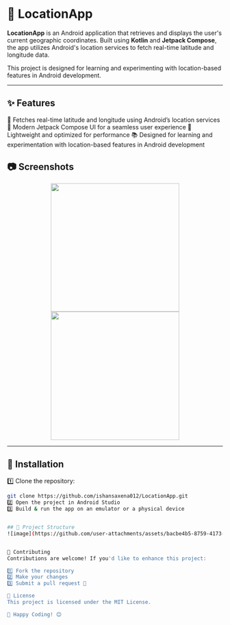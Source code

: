 # 📍 LocationApp
**LocationApp** is an Android application that retrieves and displays the user's current geographic coordinates. Built using **Kotlin** and **Jetpack Compose**, the app utilizes Android's location services to fetch real-time latitude and longitude data. 

This project is designed for learning and experimenting with location-based features in Android development.

---

## ✨ Features
📍 Fetches real-time latitude and longitude using Android’s location services
🎨 Modern Jetpack Compose UI for a seamless user experience
🔄 Lightweight and optimized for performance
📚 Designed for learning and experimentation with location-based features in Android development





## 📷 Screenshots  

<p align="center">
  <img src="docs/screenshots/home_screen.png" width="300">
  <img src="docs/screenshots/location_display.png" width="300">
</p>

---

## 🚀 Installation  

1️⃣ Clone the repository:  
   ```sh
   git clone https://github.com/ishansaxena012/LocationApp.git
2️⃣ Open the project in Android Studio
3️⃣ Build & run the app on an emulator or a physical device


## 📁 Project Structure
![image](https://github.com/user-attachments/assets/bacbe4b5-8759-4173-b538-aad19156ccc5)


🤝 Contributing
Contributions are welcome! If you'd like to enhance this project:

1️⃣ Fork the repository
2️⃣ Make your changes
3️⃣ Submit a pull request 🚀

📜 License
This project is licensed under the MIT License.

🚀 Happy Coding! 😊

